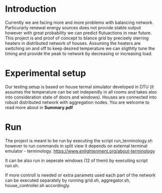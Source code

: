 # Introduction
Currently we are facing more and more problems with balancing network. Particurarly renewal energy sources does not provide stable output however with great probability we can predict flutuactions in near future. This project is and proof of concept to blance grid by precisely sterring heaters in distributed network of houses.
Assuming the heaters are switching on and off to keep desired temperature we can sligthtly tune the timing and provide the peak to network by decreasing or increasing load.

# Experimental setup
Our testing setup is based on house termal simulator developed in DTU (it assumes the temperature can be set independly in all rooms and takes also into consideration state of doors and windows). Houses are connected into robust distributed network with aggregation nodes.
You are welcome to read more about in **Summary.pdf**

# Run
The project is meant to be run by executing the script run_terminology.sh however to run commands in split view it depends on external terminal emulator - terminology.
https://www.enlightenment.org/about-terminology

It can be also run in seperate windows (12 of them) by executing script run.sh.

If more controll is needed or extra paramets used each part of the network can be executed separately by running grid.sh, aggregator.sh, house_controller.sh accordingly.
